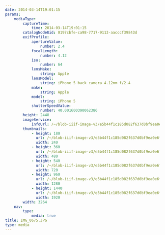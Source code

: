 ```yaml
---
date: 2014-03-14T19:01:15
params:
    mediaType:
        captureTime:
            time: 2014-03-14T19:01:15
        catalogNodeUid: 0197cbfe-ca98-7717-9113-aacccf39843d
        exifProfile:
            apertureValue:
                number: 2.4
            focalLength:
                number: 4.12
            iso:
                number: 64
            lensMake:
                string: Apple
            lensModel:
                string: iPhone 5 back camera 4.12mm f/2.4
            make:
                string: Apple
            model:
                string: iPhone 5
            shutterSpeedValue:
                number: 40.001600390062386
        height: 2448
        imageService:
            infoUrl: /~/blob-iiif-image-v3/e5b44f1c185d082f637d0bf9ea0e6f229dd363721d33cdba4f21d9bdfb6ed4b7/info.json
        thumbnails:
            - height: 180
              url: /~/blob-iiif-image-v3/e5b44f1c185d082f637d0bf9ea0e6f229dd363721d33cdba4f21d9bdfb6ed4b7/full/240%2C180/0/default.jpg
              width: 240
            - height: 360
              url: /~/blob-iiif-image-v3/e5b44f1c185d082f637d0bf9ea0e6f229dd363721d33cdba4f21d9bdfb6ed4b7/full/480%2C360/0/default.jpg
              width: 480
            - height: 540
              url: /~/blob-iiif-image-v3/e5b44f1c185d082f637d0bf9ea0e6f229dd363721d33cdba4f21d9bdfb6ed4b7/full/720%2C540/0/default.jpg
              width: 720
            - height: 960
              url: /~/blob-iiif-image-v3/e5b44f1c185d082f637d0bf9ea0e6f229dd363721d33cdba4f21d9bdfb6ed4b7/full/1280%2C960/0/default.jpg
              width: 1280
            - height: 1440
              url: /~/blob-iiif-image-v3/e5b44f1c185d082f637d0bf9ea0e6f229dd363721d33cdba4f21d9bdfb6ed4b7/full/1920%2C1440/0/default.jpg
              width: 1920
        width: 3264
    nav:
        type:
            media: true
title: IMG_0675.JPG
type: media
---
```

